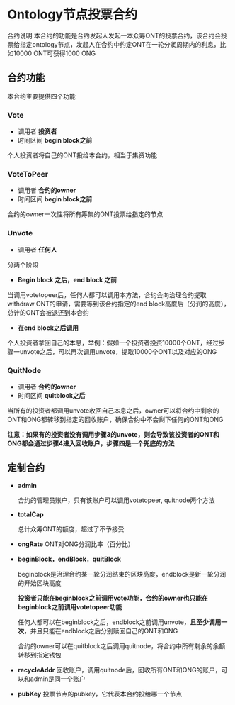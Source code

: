 # Ontology节点投票合约

合约说明
本合约的功能是合约发起人发起一本众筹ONT的投票合约，该合约会投票给指定ontology节点，发起人在合约中约定ONT在一轮分润周期内的利息，比如10000 ONT可获得1000 ONG

## 合约功能

本合约主要提供四个功能

### Vote
- 调用者 **投资者**
- 时间区间 **begin block之前**

个人投资者将自己的ONT投给本合约，相当于集资功能

### VoteToPeer
- 调用者 **合约的owner**
- 时间区间  **begin block之前**

合约的owner一次性将所有筹集的ONT投票给指定的节点

### Unvote
- 调用者 **任何人**

分两个阶段

- **Begin block 之后，end block 之前**

当调用votetopeer后，任何人都可以调用本方法，合约会向治理合约提取withdraw ONT的申请，需要等到该合约指定的end block高度后（分润的高度），总计的ONT会被退还到本合约

- **在end block之后调用**

个人投资者拿回自己的本息，举例：假如一个投资者投资10000个ONT，经过步骤一unvote之后，可以再次调用unvote，提取10000个ONT以及对应的ONG

### QuitNode

- 调用者 **合约的owner**
- 时间区间 **quitblock之后**

当所有的投资者都调用unvote收回自己本息之后，owner可以将合约中剩余的ONT和ONG都转移到指定的回收账户，确保合约中不会剩下任何的ONT和ONG

**注意：如果有的投资者没有调用步骤3的unvote，则会导致该投资者的ONT和ONG都会通过步骤4进入回收账户，步骤四是一个兜底的方法**



## 定制合约

- **admin**

  合约的管理员账户，只有该账户可以调用votetopeer, quitnode两个方法

- **totalCap**

  总计众筹ONT的额度，超过了不予接受

- **ongRate** 
   ONT对ONG分润比率（百分比）

- **beginBlock，endBlock，quitBlock**

  beginblock是治理合约某一轮分润结束的区块高度，endblock是新一轮分润的开始区块高度

  **投资者只能在beginblock之前调用vote功能，合约的owner也只能在beginblock之前调用votetopeer功能**

  任何人都可以在beginblock之后，endblock之前调用unvote，**且至少调用一次**，并且只能在endblock之后分别赎回自己的ONT和ONG

  合约的owner可以在quitblock之后调用quitnode，将合约中所有剩余的余额转移到指定钱包

- **recycleAddr**
  回收账户，调用quitnode后，回收所有ONT和ONG的账户，可以和admin是同一个账户

- **pubKey**
  投票节点的pubkey，它代表本合约投给哪一个节点

